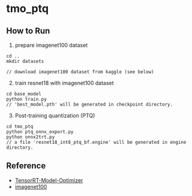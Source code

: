 # tmo_ptq

## How to Run

1. prepare imagenet100 dataset

```
cd ..
mkdir datasets

// download imagenet100 dataset from kaggle (see below)
```

2. train resnet18 with imagenet100 dataset

```
cd base_model
python train.py
// 'best_model.pth' will be generated in checkpoint directory.
```

3. Post-training quantization (PTQ)

```
cd tmo_ptq
python ptq_onnx_export.py
python onnx2trt.py
// a file 'resnet18_int8_ptq_bf.engine' will be generated in engine directory.
```

## Reference

- [TensorRT-Model-Optimizer](https://github.com/NVIDIA/TensorRT-Model-Optimizer)
- [imagenet100](https://www.kaggle.com/datasets/ambityga/imagenet100)
